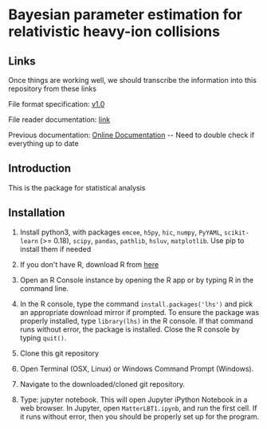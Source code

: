 Bayesian parameter estimation for relativistic heavy-ion collisions
===================================================================


Links
-----

Once things are working well, we should transcribe the information into this repository from these links

File format specification: [v1.0](https://www.evernote.com/l/ACWFCWrEcPxHPJ3_P0zUT74nuasCoL_DBmY)

File reader documentation: [link](https://www.evernote.com/l/ACXYRePvf2lNirII32b25Wg93rqD0kH1LSs)

Previous documentation: [Online Documentation](http://hic-param-est.readthedocs.io/en/latest/) -- 
Need to double check if everything up to date



Introduction
------------

This is the package for statistical analysis


Installation
------------

1. Install python3, with packages `emcee`, `h5py`, `hic`, `numpy`, `PyYAML`, `scikit-learn` (>= 0.18), `scipy`, `pandas`, `pathlib`, `hsluv`, `matplotlib`.  Use pip to install them if needed

2. If you don't have R, download R from [here](https://cran.cnr.berkeley.edu/)

3. Open an R Console instance by opening the R app or by typing R in the command line.

4. In the R console, type the command `install.packages('lhs')` and pick an appropriate download mirror if prompted. To ensure the package was properly installed, type `library(lhs)` in the R console. If that command runs without error, the package is installed. Close the R console by typing `quit()`.

5. Clone this git repository

6. Open Terminal (OSX, Linux) or Windows Command Prompt (Windows).

7. Navigate to the downloaded/cloned git repository.

8. Type: jupyter notebook. This will open Jupyter iPython Notebook in a web browser.
In Jupyter, open `MatterLBT1.ipynb`, and run the first cell. If it runs without error, then you should be properly set up for the program.





